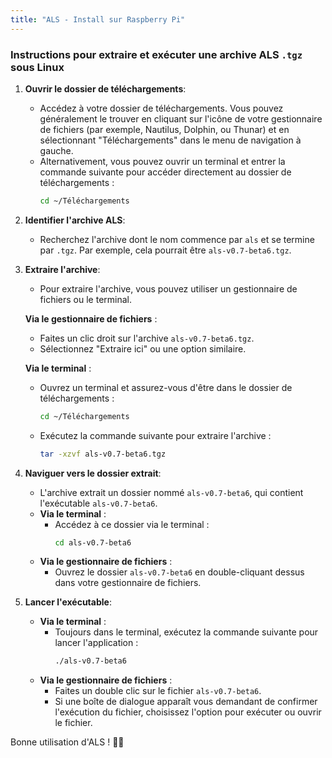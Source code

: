 ```yaml
---
title: "ALS - Install sur Raspberry Pi"
---
```


<div class="content-wrapper">
  <!-- markdown content start -->

### Instructions pour extraire et exécuter une archive ALS `.tgz` sous Linux

1. **Ouvrir le dossier de téléchargements**:
   - Accédez à votre dossier de téléchargements. Vous pouvez généralement le trouver en cliquant sur l'icône de votre gestionnaire de fichiers (par exemple, Nautilus, Dolphin, ou Thunar) et en sélectionnant "Téléchargements" dans le menu de navigation à gauche.
   - Alternativement, vous pouvez ouvrir un terminal et entrer la commande suivante pour accéder directement au dossier de téléchargements :
     ```bash
     cd ~/Téléchargements
     ```

2. **Identifier l'archive ALS**:
   - Recherchez l'archive dont le nom commence par `als` et se termine par `.tgz`. Par exemple, cela pourrait être `als-v0.7-beta6.tgz`.

3. **Extraire l'archive**:
   - Pour extraire l'archive, vous pouvez utiliser un gestionnaire de fichiers ou le terminal.
   
   **Via le gestionnaire de fichiers** :
     - Faites un clic droit sur l'archive `als-v0.7-beta6.tgz`.
     - Sélectionnez "Extraire ici" ou une option similaire.
   
   **Via le terminal** :
     - Ouvrez un terminal et assurez-vous d'être dans le dossier de téléchargements :
       ```bash
       cd ~/Téléchargements
       ```
     - Exécutez la commande suivante pour extraire l'archive :
       ```bash
       tar -xzvf als-v0.7-beta6.tgz
       ```

4. **Naviguer vers le dossier extrait**:
   - L'archive extrait un dossier nommé `als-v0.7-beta6`, qui contient l'exécutable `als-v0.7-beta6`.
   - **Via le terminal** :
     - Accédez à ce dossier via le terminal :
       ```bash
       cd als-v0.7-beta6
       ```
   - **Via le gestionnaire de fichiers** :
     - Ouvrez le dossier `als-v0.7-beta6` en double-cliquant dessus dans votre gestionnaire de fichiers.

5. **Lancer l'exécutable**:
   - **Via le terminal** :
     - Toujours dans le terminal, exécutez la commande suivante pour lancer l'application :
       ```bash
       ./als-v0.7-beta6
       ```
   - **Via le gestionnaire de fichiers** :
     - Faites un double clic sur le fichier `als-v0.7-beta6`.
     - Si une boîte de dialogue apparaît vous demandant de confirmer l'exécution du fichier, choisissez l'option pour exécuter ou ouvrir le fichier.

Bonne utilisation d'ALS ! 🚀✨

  <!-- markdown content end -->
</div>
